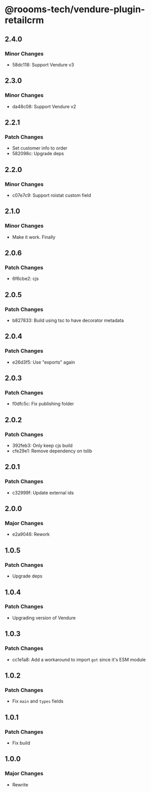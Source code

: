 # @roooms-tech/vendure-plugin-retailcrm

## 2.4.0

### Minor Changes

-   58dc118: Support Vendure v3

## 2.3.0

### Minor Changes

-   da48c08: Support Vendure v2

## 2.2.1

### Patch Changes

-   Set customer info to order
-   582098c: Upgrade deps

## 2.2.0

### Minor Changes

-   c07e7c9: Support roistat custom field

## 2.1.0

### Minor Changes

-   Make it work. Finally

## 2.0.6

### Patch Changes

-   6f6cbe2: cjs

## 2.0.5

### Patch Changes

-   b827833: Build using tsc to have decorator metadata

## 2.0.4

### Patch Changes

-   e26d3f5: Use "exports" again

## 2.0.3

### Patch Changes

-   f0dfc5c: Fix publishing folder

## 2.0.2

### Patch Changes

-   392feb3: Only keep cjs build
-   cfe29e1: Remove dependency on tslib

## 2.0.1

### Patch Changes

-   c32999f: Update external ids

## 2.0.0

### Major Changes

-   e2a9046: Rework

## 1.0.5

### Patch Changes

-   Upgrade deps

## 1.0.4

### Patch Changes

-   Upgrading version of Vendure

## 1.0.3

### Patch Changes

-   cc1e1a8: Add a workaround to import `got` since it's ESM module

## 1.0.2

### Patch Changes

-   Fix `main` and `types` fields

## 1.0.1

### Patch Changes

-   Fix build

## 1.0.0

### Major Changes

-   Rewrite
